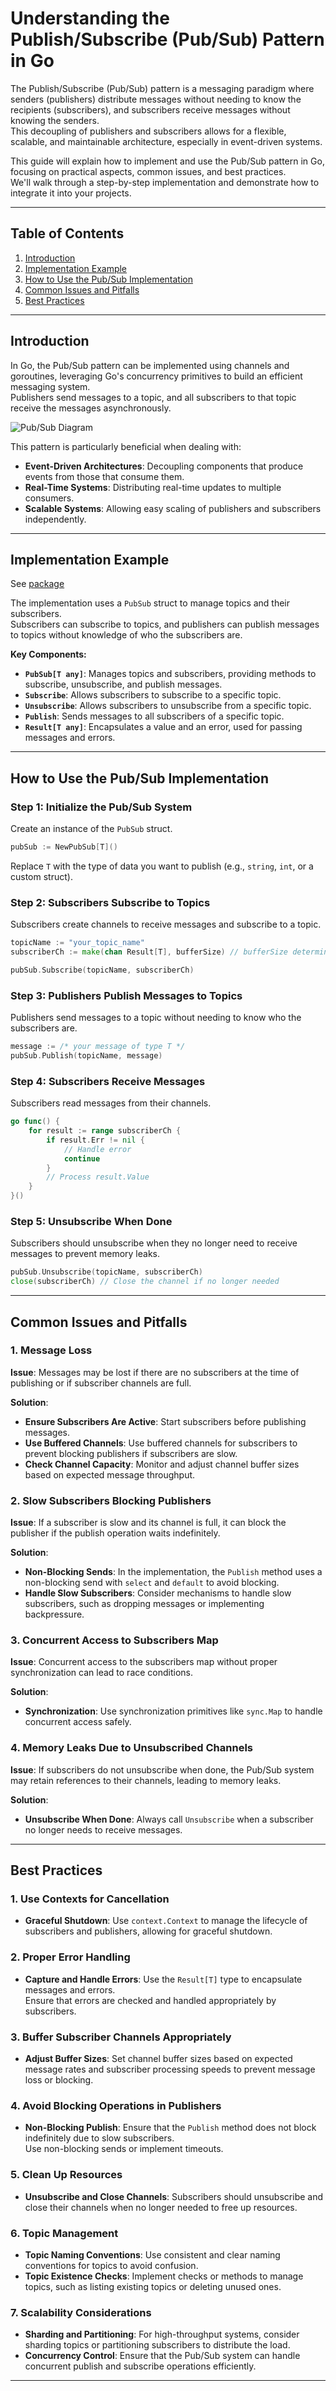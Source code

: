 # Understanding the Publish/Subscribe (Pub/Sub) Pattern in Go

The Publish/Subscribe (Pub/Sub) pattern is a messaging paradigm where senders (publishers) distribute messages without needing to know the recipients (subscribers), and subscribers receive messages without knowing the senders.  
This decoupling of publishers and subscribers allows for a flexible, scalable, and maintainable architecture, especially in event-driven systems.

This guide will explain how to implement and use the Pub/Sub pattern in Go, focusing on practical aspects, common issues, and best practices.  
We'll walk through a step-by-step implementation and demonstrate how to integrate it into your projects.

---

## Table of Contents

1. [Introduction](#introduction)
2. [Implementation Example](#implementation-example)
3. [How to Use the Pub/Sub Implementation](#how-to-use-the-pubsub-implementation)
4. [Common Issues and Pitfalls](#common-issues-and-pitfalls)
5. [Best Practices](#best-practices)

---

## Introduction

In Go, the Pub/Sub pattern can be implemented using channels and goroutines, leveraging Go's concurrency primitives to build an efficient messaging system.  
Publishers send messages to a topic, and all subscribers to that topic receive the messages asynchronously.

![Pub/Sub Diagram](../../../docs/images/pubsub_graph.png)

This pattern is particularly beneficial when dealing with:

- **Event-Driven Architectures**: Decoupling components that produce events from those that consume them.
- **Real-Time Systems**: Distributing real-time updates to multiple consumers.
- **Scalable Systems**: Allowing easy scaling of publishers and subscribers independently.

---

## Implementation Example

See [package](.)

The implementation uses a `PubSub` struct to manage topics and their subscribers.  
Subscribers can subscribe to topics, and publishers can publish messages to topics without knowledge of who the subscribers are.

**Key Components:**

- **`PubSub[T any]`**: Manages topics and subscribers, providing methods to subscribe, unsubscribe, and publish messages.
- **`Subscribe`**: Allows subscribers to subscribe to a specific topic.
- **`Unsubscribe`**: Allows subscribers to unsubscribe from a specific topic.
- **`Publish`**: Sends messages to all subscribers of a specific topic.
- **`Result[T any]`**: Encapsulates a value and an error, used for passing messages and errors.

---

## How to Use the Pub/Sub Implementation

### Step 1: Initialize the Pub/Sub System

Create an instance of the `PubSub` struct.

```go
pubSub := NewPubSub[T]()
```

Replace `T` with the type of data you want to publish (e.g., `string`, `int`, or a custom struct).

### Step 2: Subscribers Subscribe to Topics

Subscribers create channels to receive messages and subscribe to a topic.

```go
topicName := "your_topic_name"
subscriberCh := make(chan Result[T], bufferSize) // bufferSize determines the channel capacity

pubSub.Subscribe(topicName, subscriberCh)
```

### Step 3: Publishers Publish Messages to Topics

Publishers send messages to a topic without needing to know who the subscribers are.

```go
message := /* your message of type T */
pubSub.Publish(topicName, message)
```

### Step 4: Subscribers Receive Messages

Subscribers read messages from their channels.

```go
go func() {
    for result := range subscriberCh {
        if result.Err != nil {
            // Handle error
            continue
        }
        // Process result.Value
    }
}()
```

### Step 5: Unsubscribe When Done

Subscribers should unsubscribe when they no longer need to receive messages to prevent memory leaks.

```go
pubSub.Unsubscribe(topicName, subscriberCh)
close(subscriberCh) // Close the channel if no longer needed
```

---

## Common Issues and Pitfalls

### 1. Message Loss

**Issue**: Messages may be lost if there are no subscribers at the time of publishing or if subscriber channels are full.

**Solution**:

- **Ensure Subscribers Are Active**: Start subscribers before publishing messages.
- **Use Buffered Channels**: Use buffered channels for subscribers to prevent blocking publishers if subscribers are slow.
- **Check Channel Capacity**: Monitor and adjust channel buffer sizes based on expected message throughput.

### 2. Slow Subscribers Blocking Publishers

**Issue**: If a subscriber is slow and its channel is full, it can block the publisher if the publish operation waits indefinitely.

**Solution**:

- **Non-Blocking Sends**: In the implementation, the `Publish` method uses a non-blocking send with `select` and `default` to avoid blocking.
- **Handle Slow Subscribers**: Consider mechanisms to handle slow subscribers, such as dropping messages or implementing backpressure.

### 3. Concurrent Access to Subscribers Map

**Issue**: Concurrent access to the subscribers map without proper synchronization can lead to race conditions.

**Solution**:

- **Synchronization**: Use synchronization primitives like `sync.Map` to handle concurrent access safely.

### 4. Memory Leaks Due to Unsubscribed Channels

**Issue**: If subscribers do not unsubscribe when done, the Pub/Sub system may retain references to their channels, leading to memory leaks.

**Solution**:

- **Unsubscribe When Done**: Always call `Unsubscribe` when a subscriber no longer needs to receive messages.

---

## Best Practices

### 1. Use Contexts for Cancellation

- **Graceful Shutdown**: Use `context.Context` to manage the lifecycle of subscribers and publishers, allowing for graceful shutdown.

### 2. Proper Error Handling

- **Capture and Handle Errors**: Use the `Result[T]` type to encapsulate messages and errors.  
Ensure that errors are checked and handled appropriately by subscribers.

### 3. Buffer Subscriber Channels Appropriately

- **Adjust Buffer Sizes**: Set channel buffer sizes based on expected message rates and subscriber processing speeds to prevent message loss or blocking.

### 4. Avoid Blocking Operations in Publishers

- **Non-Blocking Publish**: Ensure that the `Publish` method does not block indefinitely due to slow subscribers.  
Use non-blocking sends or implement timeouts.

### 5. Clean Up Resources

- **Unsubscribe and Close Channels**: Subscribers should unsubscribe and close their channels when no longer needed to free up resources.

### 6. Topic Management

- **Topic Naming Conventions**: Use consistent and clear naming conventions for topics to avoid confusion.
- **Topic Existence Checks**: Implement checks or methods to manage topics, such as listing existing topics or deleting unused ones.

### 7. Scalability Considerations

- **Sharding and Partitioning**: For high-throughput systems, consider sharding topics or partitioning subscribers to distribute the load.
- **Concurrency Control**: Ensure that the Pub/Sub system can handle concurrent publish and subscribe operations efficiently.

---
